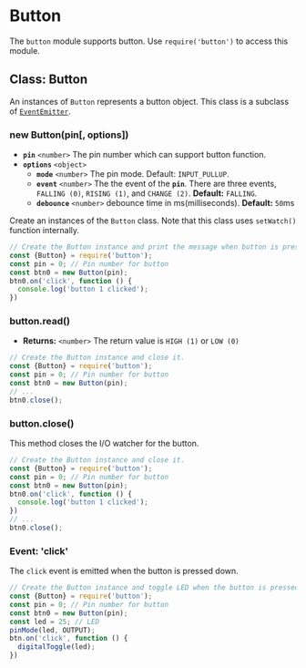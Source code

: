 # Button

The `button` module supports button. Use `require('button')` to access this module.

## Class: Button

An instances of `Button` represents a button object. This class is a subclass of [`EventEmitter`](events.md).

### new Button(pin\[, options])

* **`pin`** `<number>` The pin number which can support button function.
* **`options`** `<object>`&#x20;
  * **`mode`** `<number>` The pin mode. Default: `INPUT_PULLUP`.
  * **`event`** `<number>` The the event of the **`pin`**. There are three events, `FALLING (0)`, `RISING (1)`, and `CHANGE (2)`. **Default:** `FALLING`.
  * **`debounce`** `<number>` debounce time in ms(milliseconds). **Default:** `50`ms

Create an instances of the `Button` class. Note that this class uses `setWatch()` function internally.

```javascript
// Create the Button instance and print the message when button is pressed.
const {Button} = require('button');
const pin = 0; // Pin number for button
const btn0 = new Button(pin);
btn0.on('click', function () {
  console.log('button 1 clicked');
})
```

### button.read()

* **Returns:** `<number>` The return value is `HIGH (1)` or `LOW (0)`

```javascript
// Create the Button instance and close it.
const {Button} = require('button');
const pin = 0; // Pin number for button
const btn0 = new Button(pin);
// ...
btn0.close();
```

### button.close()

This method closes the I/O watcher for the button.

```javascript
// Create the Button instance and close it.
const {Button} = require('button');
const pin = 0; // Pin number for button
const btn0 = new Button(pin);
btn0.on('click', function () {
  console.log('button 1 clicked');
})
// ...
btn0.close();
```

### Event: 'click'

The `click` event is emitted when the button is pressed down.

```javascript
// Create the Button instance and toggle LED when the button is pressed.
const {Button} = require('button');
const pin = 0; // Pin number for button
const btn0 = new Button(pin);
const led = 25; // LED
pinMode(led, OUTPUT);
btn.on('click', function () {
  digitalToggle(led);
})
```
